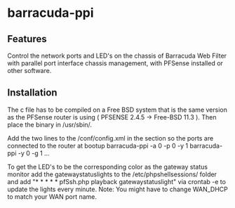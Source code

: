# barracuda-ppi
## Features
Control the network ports and LED's on the chassis of Barracuda Web Filter with parallel port interface chassis management, with PFSense installed or other software.
## Installation
The c file has to be compiled on a Free BSD system that is the same version as the PFSense router is using ( PFSENSE 2.4.5 -> Free-BSD 11.3 ). Then place the binary in /usr/sbin/.

Add the two lines to the /conf/config.xml in the <system> section so the ports are connected to the router at bootup
  <system>
    <earlyshellcmd>barracuda-ppi -a 0 -p 0 -y 1</earlyshellcmd>
    <shellcmd>barracuda-ppi -y 0 -g 1</shellcmd>
    ...
  </system>

To get the LED's to be the corresponding color as the gateway status monitor add the gatewaystatuslights to the /etc/phpshellsessions/ folder and add "* * * * * pfSsh.php playback gatewaystatuslight" via crontab -e to update the lights every minute. Note: You might have to change WAN_DHCP to match your WAN port name.
